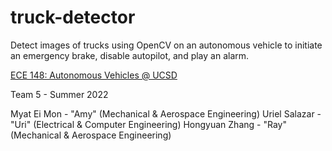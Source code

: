 # truck-detector
Detect images of trucks using OpenCV on an autonomous vehicle to initiate an emergency brake, disable autopilot, and play an alarm.

[ECE 148: Autonomous Vehicles @ UCSD](https://guitar.ucsd.edu/maeece148/index.php/Introduction_to_Autonomous_Vehicles)

Team 5 - Summer 2022

Myat Ei Mon - "Amy" (Mechanical & Aerospace Engineering)
Uriel Salazar - "Uri" (Electrical & Computer Engineering)
Hongyuan Zhang - "Ray" (Mechanical & Aerospace Engineering)
